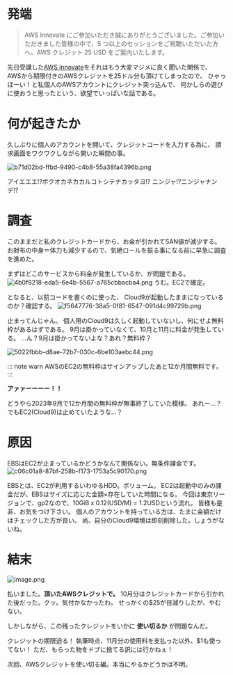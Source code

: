 # 発端
>AWS Innovate にご参加いただき誠にありがとうございました。ご参加いただきました皆様の中で、5 つ以上のセッションをご視聴いただいた方へ、AWS クレジット 25 USD をご案内いたします。

先日受講した[AWS innovate](https://aws.amazon.com/jp/events/aws-innovate/apj/modern-apps/?trkCampaign=innovate-mad-apj&trk=19f9b5e7-161e-40bb-9f5c-580532a87768)をそれはもう大変マジメに良く聞いた関係で、
AWSから期限付きのAWSクレジットを25ドル分も頂けてしまったので、
ひゃっほーい！と私個人のAWSアカウントにクレジット突っ込んで、
何かしらの遊びに使おうと思ったという、欲望でいっぱいな話である。

# 何が起きたか
久しぶりに個人のアカウントを開いて、クレジットコードを入力する為に、
請求画面をワクワクしながら開いた瞬間の事。

![b71d02bd-ffbd-9490-c4b8-55a38fa4396b.png](https://qiita-image-store.s3.ap-northeast-1.amazonaws.com/0/2737208/d018a2a4-190e-7a54-aaf1-d46bae602d17.png)


アイエエエ!?ボクオカネカカルコトシテナカッタヨ!?
ニンジャ!?ニンジャナンデ!?

# 調査
このままだと私のクレジットカードから、お金が引かれてSAN値が減少する。
お財布の中身＝体力も減少するので、気絶ロールを振る事になる前に早急に調査を進めた。

まずはどこのサービスから料金が発生しているか、が問題である。
![4b0f8218-eda5-6e4b-5567-a765cbbacba4.png](https://qiita-image-store.s3.ap-northeast-1.amazonaws.com/0/2737208/24b2984a-ae2d-860c-2186-aabccb757a79.png)
うむ。EC2で確定。

となると、以前コードを書くのに使った、
Cloud9が起動したままになっているのか？確認する。
![f5647776-38a5-0f81-6547-091d4c99729b.png](https://qiita-image-store.s3.ap-northeast-1.amazonaws.com/0/2737208/63ad68d2-a4d0-c80c-45c1-fa22efedcda1.png)


止まってんじゃん。
個人用のCloud9は久しく起動していないし、何にせよ無料枠があるはずである。
9月は掛かっていなくて、10月と11月に料金が発生している。
…ん？9月は掛かってないよな？あれ？無料枠？

![5022fbbb-d8ae-72b7-030c-6be103aebc44.png](https://qiita-image-store.s3.ap-northeast-1.amazonaws.com/0/2737208/a7caf510-0522-efcd-7c05-ac4c9ec0ebb5.png)

::: note warn
AWSのEC2の無料枠はサインアップしたあと12か月間無料です。
::: 

**アァァーーーー！！**

どうやら2023年9月で12か月間の無料枠が無事終了していた模様。
あれー…？でもEC2(Cloud9)は止めていたような…？

# 原因
EBSはEC2が止まっているかどうかなんて関係ない。無条件課金です。
![c06c01a8-87bf-258b-f173-1753a5c90170.png](https://qiita-image-store.s3.ap-northeast-1.amazonaws.com/0/2737208/71513c2f-a8d9-e9bd-36b7-538490d6da54.png)


EBSとは、EC2が利用するいわゆるHDD。ボリューム。
EC2は起動中のみの課金だが、EBSはサイズに応じた金額×存在していた時間になる。
今回は東京リージョンで、gp2なので、10GiB x 0.12(USD/M) = 1.2USDという流れ。
皆様も是非、お気をつけ下さい。
個人のアカウントを持っている方は、たまに金額だけはチェックした方が良い。
尚、自分のCloud9環境は即刻削除した。しょうがないね。

# 結末
![image.png](https://qiita-image-store.s3.ap-northeast-1.amazonaws.com/0/2737208/2ff582a2-1c26-c59c-9b4d-0959909617e3.png)

払いました。**頂いたAWSクレジットで。**
10月分はクレジットカードから引かれた後だった。クッ。気付かなかったわ。
せっかくの$25が目減りしたが、やむない。

しかしながら、この残ったクレジットをいかに **使い切るか** が問題なんだ。

クレジットの期限迫る！
執筆時点、11月分の使用料を支払った以外、$1も使ってない！
ただ、もらった物をドブに捨てる訳には行かねぇ！

次回、AWSクレジットを使い切る編。本当にやるかどうかは不明。
